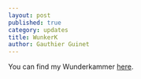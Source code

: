```yaml
---
layout: post
published: true
category: updates
title: WunkerK
author: Gauthier Guinet
---
```

You can find my Wunderkammer [here](https://miro.com/app/board/uXjVONbiOnk=/?invite_link_id=984976303928).
